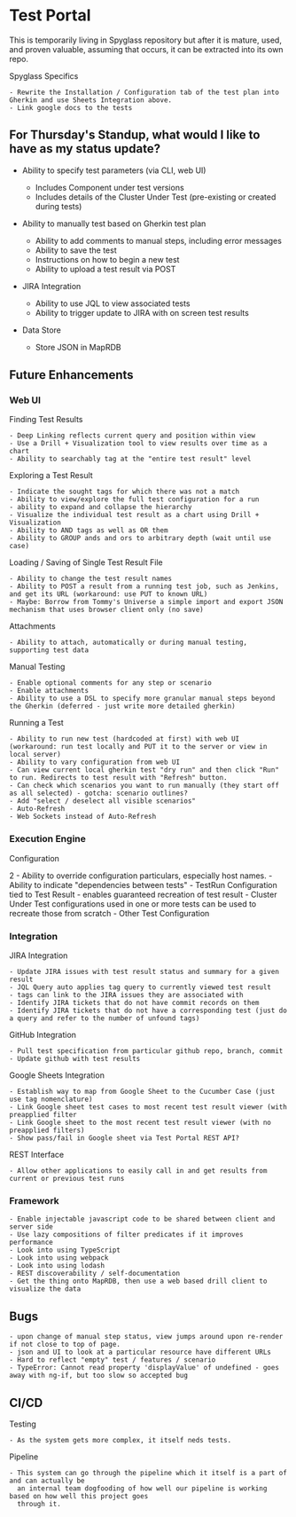 # Test Portal

This is temporarily living in Spyglass repository but after it is mature, used, and proven valuable, assuming
that occurs, it can be extracted into its own repo.

Spyglass Specifics

    - Rewrite the Installation / Configuration tab of the test plan into Gherkin and use Sheets Integration above.
    - Link google docs to the tests

## For Thursday's Standup, what would I like to have as my status update?

- Ability to specify test parameters (via CLI, web UI)
    - Includes Component under test versions
    - Includes details of the Cluster Under Test (pre-existing or created during tests)
    
- Ability to manually test based on Gherkin test plan
    - Ability to add comments to manual steps, including error messages
    - Ability to save the test
    - Instructions on how to begin a new test
    - Ability to upload a test result via POST

- JIRA Integration
    - Ability to use JQL to view associated tests
    - Ability to trigger update to JIRA with on screen test results

- Data Store
    - Store JSON in MapRDB
    
## Future Enhancements

### Web UI

Finding Test Results

    - Deep Linking reflects current query and position within view
    - Use a Drill + Visualization tool to view results over time as a chart
    - Ability to searchably tag at the "entire test result" level

Exploring a Test Result

    - Indicate the sought tags for which there was not a match
    - Ability to view/explore the full test configuration for a run
    - ability to expand and collapse the hierarchy
    - Visualize the individual test result as a chart using Drill + Visualization 
    - Ability to AND tags as well as OR them
    - Ability to GROUP ands and ors to arbitrary depth (wait until use case)

Loading / Saving of Single Test Result File 

    - Ability to change the test result names
    - Ability to POST a result from a running test job, such as Jenkins, and get its URL (workaround: use PUT to known URL)
    - Maybe: Borrow from Tommy's Universe a simple import and export JSON mechanism that uses browser client only (no save)

Attachments

    - Ability to attach, automatically or during manual testing, supporting test data

Manual Testing

    - Enable optional comments for any step or scenario
    - Enable attachments
    - Ability to use a DSL to specify more granular manual steps beyond the Gherkin (deferred - just write more detailed gherkin)

Running a Test
    
    - Ability to run new test (hardcoded at first) with web UI (workaround: run test locally and PUT it to the server or view in local server)
    - Ability to vary configuration from web UI
    - Can view current local gherkin test "dry run" and then click "Run" to run. Redirects to test result with "Refresh" button.
    - Can check which scenarios you want to run manually (they start off as all selected) - gotcha: scenario outlines?
    - Add "select / deselect all visible scenarios"
    - Auto-Refresh
    - Web Sockets instead of Auto-Refresh
    
### Execution Engine

Configuration

2   - Ability to override configuration particulars, especially host names.
    - Ability to indicate "dependencies between tests"
    - TestRun Configuration tied to Test Result - enables guaranteed recreation of test result
        - Cluster Under Test configurations used in one or more tests can be used to recreate those from scratch
        - Other Test Configuration

### Integration

JIRA Integration

    - Update JIRA issues with test result status and summary for a given result
    - JQL Query auto applies tag query to currently viewed test result
    - tags can link to the JIRA issues they are associated with
    - Identify JIRA tickets that do not have commit records on them
    - Identify JIRA tickets that do not have a corresponding test (just do a query and refer to the number of unfound tags)
    
GitHub Integration

    - Pull test specification from particular github repo, branch, commit
    - Update github with test results

Google Sheets Integration

    - Establish way to map from Google Sheet to the Cucumber Case (just use tag nomenclature)
    - Link Google sheet test cases to most recent test result viewer (with preapplied filter
    - Link Google sheet to the most recent test result viewer (with no preapplied filters)
    - Show pass/fail in Google sheet via Test Portal REST API?
    
REST Interface

    - Allow other applications to easily call in and get results from current or previous test runs
    
### Framework
    
    - Enable injectable javascript code to be shared between client and server side
    - Use lazy compositions of filter predicates if it improves performance
    - Look into using TypeScript
    - Look into using webpack
    - Look into using lodash
    - REST discoverability / self-documentation
    - Get the thing onto MapRDB, then use a web based drill client to visualize the data
    
## Bugs

    - upon change of manual step status, view jumps around upon re-render if not close to top of page.
    - json and UI to look at a particular resource have different URLs
    - Hard to reflect "empty" test / features / scenario
    - TypeError: Cannot read property 'displayValue' of undefined - goes away with ng-if, but too slow so accepted bug
    
## CI/CD
    
Testing

    - As the system gets more complex, it itself neds tests. 
    
Pipeline

    - This system can go through the pipeline which it itself is a part of and can actually be 
      an internal team dogfooding of how well our pipeline is working based on how well this project goes
      through it.